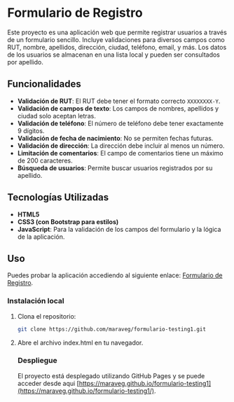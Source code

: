 # Formulario de Registro

Este proyecto es una aplicación web que permite registrar usuarios a través de un formulario sencillo. Incluye validaciones para diversos campos como RUT, nombre, apellidos, dirección, ciudad, teléfono, email, y más. Los datos de los usuarios se almacenan en una lista local y pueden ser consultados por apellido.

## Funcionalidades
- **Validación de RUT**: El RUT debe tener el formato correcto `XXXXXXXX-Y`.
- **Validación de campos de texto**: Los campos de nombres, apellidos y ciudad solo aceptan letras.
- **Validación de teléfono**: El número de teléfono debe tener exactamente 9 dígitos.
- **Validación de fecha de nacimiento**: No se permiten fechas futuras.
- **Validación de dirección**: La dirección debe incluir al menos un número.
- **Limitación de comentarios**: El campo de comentarios tiene un máximo de 200 caracteres.
- **Búsqueda de usuarios**: Permite buscar usuarios registrados por su apellido.

## Tecnologías Utilizadas
- **HTML5**
- **CSS3 (con Bootstrap para estilos)**
- **JavaScript**: Para la validación de los campos del formulario y la lógica de la aplicación.

## Uso
Puedes probar la aplicación accediendo al siguiente enlace: [Formulario de Registro](https://maraveg.github.io/formulario-testing1/).

### Instalación local
1. Clona el repositorio:
   ```bash
   git clone https://github.com/maraveg/formulario-testing1.git

2. Abre el archivo index.html en tu navegador.

   ### Despliegue

   El proyecto está desplegado utilizando GitHub Pages y se puede acceder desde aqui [https://maraveg.github.io/formulario-testing1](https://maraveg.github.io/formulario-testing1/).
   

